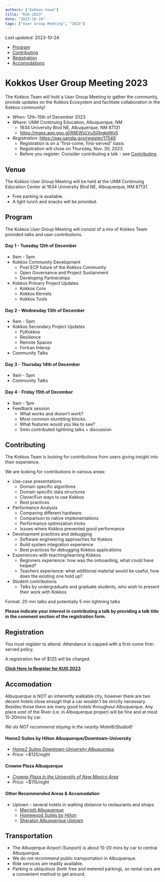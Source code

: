 ```yaml
---
authors: ["kokkos-team"]
title: "KUG-2023"
date: "2023-10-24"
tags: ["User Group Meeting", "2023"]
---
```


*Last updated:* 2023-10-24

 * [Program](#program)
 * [Contributing](#contributing)
 * [Registration](#registration)
 * [Accomodations](#accomodation)

# Kokkos User Group Meeting 2023

The Kokkos Team will hold a User Group Meeting to gather the community, provide updates on the Kokkos Ecosystem and facilitate collaboration in the Kokkos community!

 * *When:* 12th-15th of December 2023
 * *Where:* UNM Continuing Education, Albuquerque, NM
   * 1634 University Blvd NE, Albuquerque, NM 87131
   * https://maps.app.goo.gl/R8EWzLVuSGbgkeWx5
 * *Registration:* https://pay.sandia.gov/register/17548
     * Registration is on a "first-come, first-served" basis
     * Registration will close on Thursday, Nov. 30, 2023 
     * Before you register: Consider contributing a talk - see [Contributing](#contributing)

## Venue

The Kokkos User Group Meeting will be held at the UNM Continuing Education Center at 1634 University Blvd NE, Albuquerque, NM 87131.
* Free parking is available.
* A light lunch and snacks will be provided. 

## Program

The Kokkos User Group Meeting will consist of a mix of Kokkos Team provided talks and user contributions.

#### Day 1 - Tuesday 12th of December

* 9am - 5pm
* Kokkos Community Development
  * Post ECP future of the Kokkos Community
  * Open Governance and Project Sustainment
  * Developing Partnerships
* Kokkos Primary Project Updates
  * Kokkos Core
  * Kokkos Kernels
  * Kokkos Tools

#### Day 2 - Wednesday 13th of December

* 9am - 5pm
* Kokkos Secondary Project Updates
  * PyKokkos
  * Resilience
  * Remote Spaces
  * Fortran Interop
* Community Talks

#### Day 3 - Thursday 14th of December

* 9am - 5pm
* Community Talks  

#### Day 4 - Friday 15th of December

* 9am - 1pm
* Feedback session
  * What works and doesn't work?
  * Most common stumbling blocks.
  * What features would you like to see?
  * 5min contributed lightning talks + discussion

## Contributing

The Kokkos Team is looking for contributions from users giving insight into their experience.

We are looking for contributions in various areas:

* Use-case presentations
  * Domain specific algorithms
  * Domain specific data structures
  * Clever/Fun ways to use Kokkos
  * Best practices
* Performance Analysis
  * Comparing different hardware
  * Comparison to native implementations
  * Performance optimization tricks
  * Issues where Kokkos prevented good performance
* Development practices and debugging
  * Software engineering approaches for Kokkos
  * Build system integration experience
  * Best practices for debugging Kokkos applications
* Experiences with teaching/learning Kokkos
  * Beginners experience: how was the onboarding, what could have helped?
  * Teachers experience: what additional material would be useful, how does the existing one hold up?
* Student contributions
  * Talks by undergraduate and graduate students, who wish to present their work with Kokkos

Format: 20 min talks and potentially 5 min lightning talks

**Please indicate your interest in contributing a talk by providing a talk title in the comment section of the registration form.**

## Registration

You must register to attend. Attendance is capped with a first-come first-served policy.

A registration fee of $125 will be charged. 

[**Click Here to Register for KUG 2023**](https://pay.sandia.gov/register/17548)

## Accomodation

Albuquerque is NOT an inherently walkable city, however there are two decent hotels close enough that a car wouldn't be strictly necessary.
Besides those there are many good hotels throughout Albuquerque. Any place *east* of the River (i.e. in Albuquerque proper) will be fine and at most 15-20mins by car.

*We do NOT recommend staying in the nearby Motel6/Studio6!*

#### Home2 Suites by Hilton Albuquerque/Downtown-University

  * [*Home2 Suites Downtown-University Albuquerque*](https://www.hilton.com/en/hotels/abqduht-home2-suites-albuquerque-downtown-university/)
  * *Price:* ~$125/night

#### Crowne Plaza Albuquerque

  * [*Crowne Plaza in the University of New Mexico Area*](https://www.ihg.com/crowneplaza/hotels/us/en/albuquerque/abqcp)
  * *Price:* ~$115/night

#### Other Recommended Areas & Accomodation 

  * Uptown - several hotels in walking distance to restaurants and shops:
    * [Marriott Albuquerque](https://www.marriott.com/en-us/hotels/abqnm-marriott-albuquerque/overview/)
    * [Homewood Suites by Hilton](https://www.hilton.com/en/hotels/abqhwhw-homewood-suites-albuquerque-uptown/)
    * [Sheraton Albuquerque Uptown](https://www.marriott.com/en-us/hotels/abqsi-sheraton-albuquerque-uptown/)

## Transportation

  * The Albuqerque Airport (Sunport) is about 15-20 mins by car to central Albuquerque.
  * We do not recommend public transportation in Albuquerque.
  * Ride services are readily available.
  * Parking is ubiquitous (both free and metered parking), so rental cars are a convenient method to get around.
